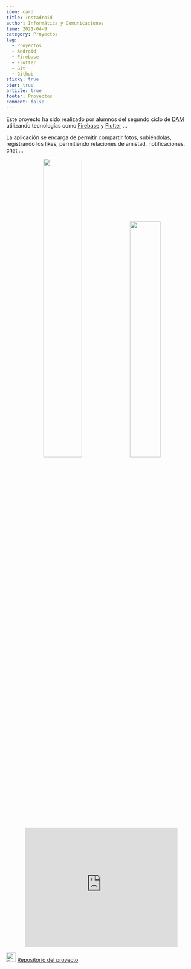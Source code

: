 ```yaml
---
icon: card
title: Instadroid
author: Informática y Comunicaciones
time: 2021-04-9
category: Proyectos
tag:
  - Proyectos
  - Android
  - Firebase
  - Flutter
  - Git
  - Github
sticky: true
star: true
article: true
footer: Proyectos
comment: false
---
```


Este proyecto ha sido realizado por alumnos del segundo ciclo de [DAM](/fp_reglada/dam/) utilizando tecnologías como [Firebase](https://firebase.google.com/) y [Flutter](https://flutter.dev/) ...

La aplicación se encarga de permitir compartir fotos, subiéndolas, registrando los likes, permitiendo relaciones de amistad, notificaciones, chat ...

<p style="text-align:center;">
  <img src="/assets/img/proyectos/instadroid_2.jpeg" width="45%"/>
  <img src="/assets/img/proyectos/instadroid.jpeg" width="40%"/>
</p>

<p style="text-align:center;">
<iframe width="80%" height="315" src="https://www.youtube.com/embed/oWyE874w12M" title="YouTube video player" frameborder="0" allow="accelerometer; autoplay; clipboard-write; encrypted-media; gyroscope; picture-in-picture" allowfullscreen></iframe>
</p>

<img alt="Repositorio" src="/assets/icon/github-logo.png" width="25px"/> [ Repositorio del proyecto](https://github.com/CIFP-Virgen-de-Gracia/Instadroid)
<!-- more -->
